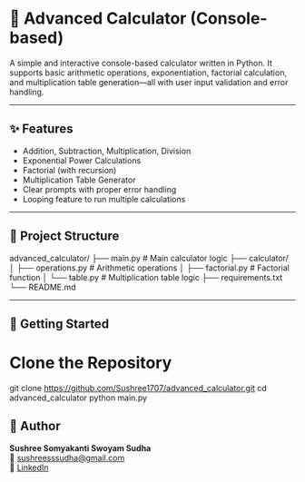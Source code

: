 # 🔢 Advanced Calculator (Console-based)

A simple and interactive console-based calculator written in Python. It supports basic arithmetic operations, exponentiation, factorial calculation, and multiplication table generation—all with user input validation and error handling.

---

## ✨ Features

- Addition, Subtraction, Multiplication, Division  
- Exponential Power Calculations  
- Factorial (with recursion)  
- Multiplication Table Generator  
- Clear prompts with proper error handling  
- Looping feature to run multiple calculations

---

## 📁 Project Structure

advanced_calculator/ ├── main.py # Main calculator logic ├── calculator/ │ ├── operations.py # Arithmetic operations │ ├── factorial.py # Factorial function │ └── table.py # Multiplication table logic ├── requirements.txt └── README.md


---

## 🚀 Getting Started

# Clone the Repository

git clone https://github.com/Sushree1707/advanced_calculator.git
cd advanced_calculator
python main.py

## 👤 Author

**Sushree Somyakanti Swoyam Sudha**  
📧 [sushreesssudha@gmail.com](mailto:sushreesssudha@gmail.com)  
🔗 [LinkedIn](https://www.linkedin.com/in/sushree-s-s-sudha-b98a69247/)

